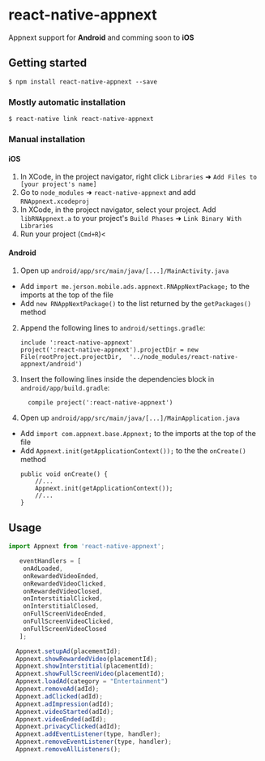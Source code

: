 
# react-native-appnext

Appnext support for **Android** and comming soon to **iOS**


## Getting started

`$ npm install react-native-appnext --save`

### Mostly automatic installation

`$ react-native link react-native-appnext`

### Manual installation


#### iOS

1. In XCode, in the project navigator, right click `Libraries` ➜ `Add Files to [your project's name]`
2. Go to `node_modules` ➜ `react-native-appnext` and add `RNAppnext.xcodeproj`
3. In XCode, in the project navigator, select your project. Add `libRNAppnext.a` to your project's `Build Phases` ➜ `Link Binary With Libraries`
4. Run your project (`Cmd+R`)<

#### Android


1. Open up `android/app/src/main/java/[...]/MainActivity.java`
  - Add `import me.jerson.mobile.ads.appnext.RNAppNextPackage;` to the imports at the top of the file
  - Add `new RNAppNextPackage()` to the list returned by the `getPackages()` method
2. Append the following lines to `android/settings.gradle`:
  	```
  	include ':react-native-appnext'
  	project(':react-native-appnext').projectDir = new File(rootProject.projectDir, 	'../node_modules/react-native-appnext/android')
  	```
3. Insert the following lines inside the dependencies block in `android/app/build.gradle`:
  	```
      compile project(':react-native-appnext')
  	```
4. Open up `android/app/src/main/java/[...]/MainApplication.java`
  - Add `import com.appnext.base.Appnext;` to the imports at the top of the file
  - Add `Appnext.init(getApplicationContext());` to the the `onCreate()` method
    ```
    public void onCreate() {
        //...
        Appnext.init(getApplicationContext());
        //...
    }
    ```
    

## Usage
```javascript
import Appnext from 'react-native-appnext';

   eventHandlers = [ 
    onAdLoaded,
    onRewardedVideoEnded,
    onRewardedVideoClicked,
    onRewardedVideoClosed,
    onInterstitialClicked,
    onInterstitialClosed,
    onFullScreenVideoEnded,
    onFullScreenVideoClicked,
    onFullScreenVideoClosed
   ];

  Appnext.setupAd(placementId);
  Appnext.showRewardedVideo(placementId);
  Appnext.showInterstitial(placementId);
  Appnext.showFullScreenVideo(placementId);
  Appnext.loadAd(category = "Entertainment")
  Appnext.removeAd(adId);
  Appnext.adClicked(adId);
  Appnext.adImpression(adId);
  Appnext.videoStarted(adId);
  Appnext.videoEnded(adId);
  Appnext.privacyClicked(adId);
  Appnext.addEventListener(type, handler);
  Appnext.removeEventListener(type, handler);
  Appnext.removeAllListeners();
```
  